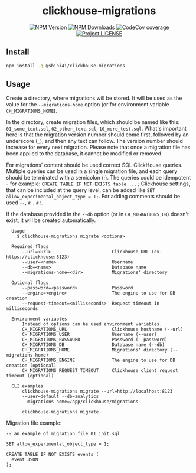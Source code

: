 <div align="center">

# clickhouse-migrations

<a href="https://www.npmjs.com/package/@shini4i/clickhouse-migrations">
<img alt="NPM Version" src="https://img.shields.io/npm/v/%40shini4i%2Fclickhouse-migrations?color=%233178C6&logo=npm">
</a>
<a href="https://www.npmjs.com/package/@shini4i/clickhouse-migrations">
<img alt="NPM Downloads" src="https://img.shields.io/npm/dw/%40shini4i%2Fclickhouse-migrations?color=%233178C6&logo=npm">
</a>
<a href="https://codecov.io/gh/shini4i/clickhouse-migrations">
<img alt="CodeCov coverage" src="https://codecov.io/gh/shini4i/clickhouse-migrations/graph/badge.svg?token=8QWRD6EAQJ">
</a>
<a href="https://github.com/shini4i/clickhouse-migrations/blob/main/LICENSE">
<img alt="Project LICENSE" src="https://img.shields.io/github/license/shini4i/clickhouse-migrations">
</a>

</div>

## Install

```sh
npm install -g @shini4i/clickhouse-migrations
```

## Usage

Create a directory, where migrations will be stored. It will be used as the value for the `--migrations-home` option (or for environment variable `CH_MIGRATIONS_HOME`).

In the directory, create migration files, which should be named like this: `01_some_text.sql`, `02_other_text.sql`, `10_more_test.sql`. What's important here is that the migration version number should come first, followed by an underscore (`_`), and then any text can follow. The version number should increase for every next migration. Please note that once a migration file has been applied to the database, it cannot be modified or removed. 

For migrations' content should be used correct SQL ClickHouse queries. Multiple queries can be used in a single migration file, and each query should be terminated with a semicolon (;). The queries could be idempotent - for example: `CREATE TABLE IF NOT EXISTS table ...;` Clickhouse settings, that can be included at the query level, can be added like `SET allow_experimental_object_type = 1;`. For adding comments should be used `--`, `# `, `#!`. 

If the database provided in the `--db` option (or in `CH_MIGRATIONS_DB`) doesn't exist, it will be created automatically.

```
  Usage
    $ clickhouse-migrations migrate <options>

  Required flags
      --url=<url>                       Clickhouse URL (ex. https://clickhouse:8123)
      --user=<name>                     Username
      --db=<name>                       Database name
      --migrations-home=<dir>           Migrations' directory
      
  Optional flags
      --password=<password>             Password
      --engine=<engine>                 The engine to use for DB creation
      --request-timeout=<milliseconds>  Request timeout in milliseconds
    
  Environment variables
      Instead of options can be used environment variables.
      CH_MIGRATIONS_URL                 Clickhouse hostname (--url)
      CH_MIGRATIONS_USER                Username (--user)
      CH_MIGRATIONS_PASSWORD            Password (--password)
      CH_MIGRATIONS_DB                  Database name (--db)
      CH_MIGRATIONS_HOME                Migrations' directory (--migrations-home)
      CH_MIGRATIONS_ENGINE              The engine to use for DB creation (optional)
      CH_MIGRATIONS_REQUEST_TIMEOUT     Clickhouse client request timeout (optional)

  CLI examples
      clickhouse-migrations migrate --url=http://localhost:8123 
      --user=default --db=analytics 
      --migrations-home=/app/clickhouse/migrations

      clickhouse-migrations migrate 
```

Migration file example:
```
-- an example of migration file 01_init.sql

SET allow_experimental_object_type = 1;

CREATE TABLE IF NOT EXISTS events (
  event JSON
);
```
